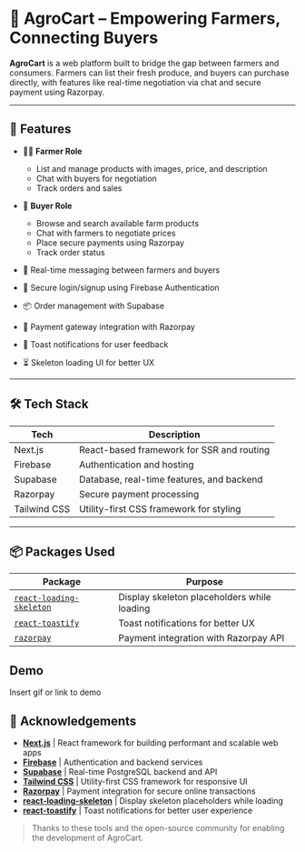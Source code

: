 # 🌾 AgroCart – Empowering Farmers, Connecting Buyers

**AgroCart** is a web platform built to bridge the gap between farmers and consumers. Farmers can list their fresh produce, and buyers can purchase directly, with features like real-time negotiation via chat and secure payment using Razorpay.

---

## 🚀 Features

- 👨‍🌾 **Farmer Role**
  - List and manage products with images, price, and description
  - Chat with buyers for negotiation
  - Track orders and sales

- 🛒 **Buyer Role**
  - Browse and search available farm products
  - Chat with farmers to negotiate prices
  - Place secure payments using Razorpay
  - Track order status

- 💬 Real-time messaging between farmers and buyers
- 🔐 Secure login/signup using Firebase Authentication
- 📦 Order management with Supabase
- 🧾 Payment gateway integration with Razorpay
- 🔔 Toast notifications for user feedback
- ⏳ Skeleton loading UI for better UX

---

## 🛠️ Tech Stack

| Tech         | Description                                |
|--------------|--------------------------------------------|
| Next.js      | React-based framework for SSR and routing  |
| Firebase     | Authentication and hosting                 |
| Supabase     | Database, real-time features, and backend  |
| Razorpay     | Secure payment processing                  |
| Tailwind CSS | Utility-first CSS framework for styling    |

---

## 📦 Packages Used

| Package              | Purpose |
|----------------------|---------|
| [`react-loading-skeleton`](https://www.npmjs.com/package/react-loading-skeleton) | Display skeleton placeholders while loading |
| [`react-toastify`](https://www.npmjs.com/package/react-toastify) | Toast notifications for better UX |
| [`razorpay`](https://www.npmjs.com/package/razorpay) | Payment integration with Razorpay API |

## Demo

Insert gif or link to demo


## 🙌 Acknowledgements

- [**Next.js**](https://nextjs.org) | React framework for building performant and scalable web apps  
- [**Firebase**](https://firebase.google.com) | Authentication and backend services  
- [**Supabase**](https://supabase.io) | Real-time PostgreSQL backend and API  
- [**Tailwind CSS**](https://tailwindcss.com) | Utility-first CSS framework for responsive UI  
- [**Razorpay**](https://razorpay.com) | Payment integration for secure online transactions  
- [**react-loading-skeleton**](https://www.npmjs.com/package/react-loading-skeleton) | Display skeleton placeholders while loading  
- [**react-toastify**](https://www.npmjs.com/package/react-toastify) | Toast notifications for better user experience  

> Thanks to these tools and the open-source community for enabling the development of AgroCart.
    


